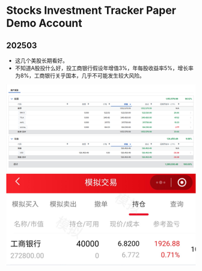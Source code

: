 # Stocks Investment Tracker Paper Demo Account

## 202503

* 这几个美股长期看好。
* 不知道A股投什么好，投工商银行假设年增值3%，年每股收益率5%，增长率为8%，工商银行关乎国本，几乎不可能发生较大风险。

![](R03Files/R0320250301.png)
![](R03Files/R0320250302.jpg)
